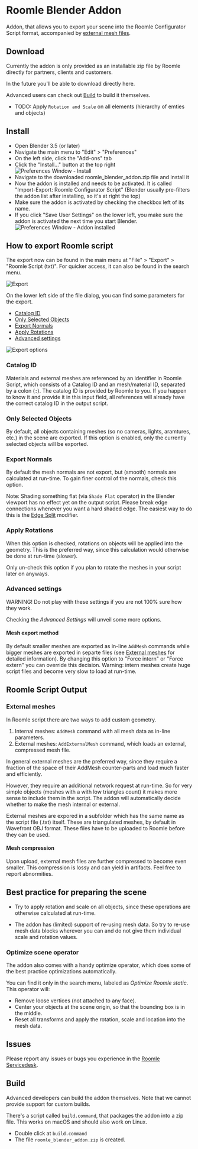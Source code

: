 # Roomle Blender Addon

Addon, that allows you to export your scene into the Roomle Configurator Script format, accompanied by [external mesh files](#external-meshes).

## Download

Currently the addon is only provided as an installable zip file by Roomle directly for partners, clients and customers.

In the future you'll be able to download directly here.

Advanced users can check out [Build](#build) to build it themselves.

- TODO: Apply `Rotation and Scale` on all elements (hierarchy of emties and objects)

## Install

- Open Blender 3.5 (or later)
- Navigate the main menu to "Edit" > "Preferences"
- On the left side, click the "Add-ons" tab
- Click the "Install…" button at the top right
![Preferences Window - Install](doc/images/01_prefs-install.png)
- Navigate to the downloaded roomle_blender_addon.zip file and install it
- Now the addon is installed and needs to be activated. It is called "Import-Export: Roomle Configurator Script" (Blender usually pre-filters the addon list after installing, so it's at right the top)
- Make sure the addon is activated by checking the checkbox left of its name.
- If you click "Save User Settings" on the lower left, you make sure the addon is activated the next time you start Blender.
![Preferences Window - Addon installed](doc/images/03_prefs-enable.png)

## How to export Roomle script

The export now can be found in the main menu at "File" > "Export" > "Roomle Script (txt)". For quicker access, it can also be found in the 
search menu.

![Export](doc/images/04_export.png)

On the lower left side of the file dialog, you can find some parameters for the export.
- [Catalog ID](#Catalog-ID)
- [Only Selected Objects](#Only-Selected-Objects)
- [Export Normals](#Export-Normals)
- [Apply Rotations](#Apply-Rotations)
- [Advanced settings](#Advanced-settings)

![Export options](doc/images/05_export-options.png)

### Catalog ID

Materials and external meshes are referenced by an identifier in Roomle Script, which consists of a Catalog ID and an mesh/material ID, separated by a colon (`:`). The catalog ID is provided by Roomle to you. If you happen to know it and provide it in this input field, all references will already have the correct catalog ID in the output script.

### Only Selected Objects

By default, all objects containing meshes (so no cameras, lights, aramtures, etc.) in the scene are exported. If this option is enabled, only the currently selected objects will be exported.

### Export Normals

By default the mesh normals are not export, but (smooth) normals are calculated at run-time. To gain finer control of the normals, check this option.

Note: Shading something flat (via `Shade Flat` operator) in the Blender viewport has no effect yet on the output script. Please break edge connections whenever you want a hard shaded edge. The easiest way to do this is the [Edge Split](https://docs.blender.org/manual/en/latest/modeling/modifiers/generate/edge_split.html)  modifier.

### Apply Rotations

When this option is checked, rotations on objects will be applied into the geometry. This is the preferred way, since this calculation would otherwise be done at run-time (slower).

Only un-check this option if you plan to rotate the meshes in your script later on anyways.

### Advanced settings

WARNING! Do not play with these settings if you are not 100% sure how they work.

Checking the *Advanced Settings* will unveil some more options.

#### Mesh export method

By default smaller meshes are exported as in-line `AddMesh` commands  while bigger meshes are exported in separte files (see [External meshes](#external-meshes) for detailed information).
By changing this option to "Force intern" or "Force extern" you can override this decision.
Warning: intern meshes create huge script files and become very slow to load at run-time.

## Roomle Script Output

### External meshes

In Roomle script there are two ways to add custom geometry.
1. Internal meshes: `AddMesh` command with all mesh data as in-line parameters.
2. External meshes: `AddExternalMesh` command, which loads an external, compressed mesh file.

In general external meshes are the preferred way, since they require a fraction of the space of their AddMesh counter-parts and load much faster and efficiently.

However, they require an additional network request at run-time. So for very simple objects (meshes with a with low triangles count) it makes more sense to include them in the script. The addon will automatically decide whether to make the mesh internal or external.

External meshes are expored in a subfolder which has the same name as the script file (.txt) itself. These are triangulated meshes, by default in Wavefront OBJ format. These files have to be uploaded to Roomle before they can be used.

#### Mesh compression

Upon upload, external mesh files are further compressed to become even smaller. This compression is lossy and can yield in artifacts. Feel free to report abnormities.

## Best practice for preparing the scene

- Try to apply rotation and scale on all objects, since these operations are otherwise calculated at run-time.

- The addon has (limited) support of re-using mesh data. So try to re-use mesh data blocks wherever you can and do not give them individual scale and rotation values. 

### Optimize scene operator

The addon also comes with a handy optimize operator, which does some of the best practice optimizations automatically.

You can find it only in the search menu, labeled as *Optimize Roomle static*. This operator will:
- Remove loose vertices (not attached to any face).
- Center your objects at the scene origin, so that the bounding box is in the middle.
- Reset all transforms and apply the rotation, scale and location into the mesh data.

## Issues

Please report any issues or bugs you experience in the [Roomle Servicedesk](https://servicedesk.roomle.com).

## Build

Advanced developers can build the addon themselves. Note that we cannot provide support for custom builds.

There's a script called `build.command`, that packages the addon into a zip file. This works on macOS and should also work on Linux.
- Double click at `build.command`
- The file `roomle_blender_addon.zip` is created.
